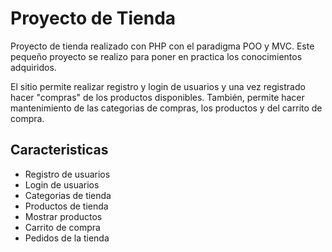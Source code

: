 # Proyecto de Tienda
Proyecto de tienda realizado con PHP con el paradigma POO y MVC. Este pequeño proyecto se realizo para poner en practica los conocimientos adquiridos. 

El sitio permite realizar registro y login de usuarios y una vez registrado hacer "compras" de los productos disponibles. También, permite hacer mantenimiento de las categorias de compras, los productos y del carrito de compra. 

## Caracteristicas
- Registro de usuarios
- Login de usuarios
- Categorias de tienda
- Productos de tienda
- Mostrar productos
- Carrito de compra
- Pedidos de la tienda
